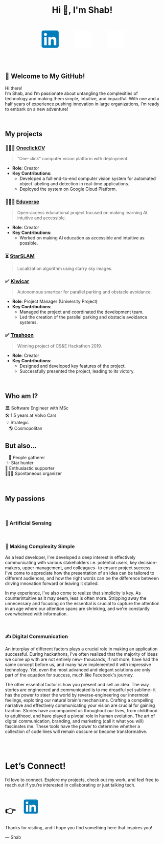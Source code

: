 <h1 align="center" style="">Hi 👋, I'm Shab! </h1>

<br>

[<p align="center"><img  />][linkedin]
[<kbd><img  loading="lazy" alt="Linkedin" width="56px" src="https://raw.githubusercontent.com/shabonout/about-me/88112a86b409bd26995a701d38b2dc2472607134/LinkedIn_icon.svg" /></kbd>][linkedin]&nbsp;&nbsp;&nbsp;&nbsp;&nbsp;&nbsp;&nbsp;&nbsp;&nbsp;&nbsp;&nbsp;&nbsp;
[<kbd><img loading="lazy" alt="Github" width="56px" src="https://raw.githubusercontent.com/shabonout/about-me/9b75b02d59aabed35495b4c144877e5c75ac51bf/github.svg" /></kbd>][github]&nbsp;&nbsp;&nbsp;&nbsp;&nbsp;&nbsp;&nbsp;&nbsp;&nbsp;&nbsp;&nbsp;&nbsp;
[<kbd><img loading="lazy" alt="Astra" width="56px" src="https://raw.githubusercontent.com/shabonout/about-me/279da45a6604feab130d7ad02e84cad2de69fe44/galaxy.svg" /></kbd></p>][astra]
<br /><br />

[linkedin]: https://www.linkedin.com/in/shab-pompeiano
[github]: https://github.com/shabpompeiano
[astra]: https://github.com/shabpompeiano

## 🚀 Welcome to My GitHub!

Hi there! <br>I’m Shab, and I’m passionate about untangling the complexities of technology and making them simple, intuitive, and impactful. With one and a half years of experience pushing innovation in large organizations, I’m ready to embark on a new adventure!

<br>

## My projects
  
### 🏃🏻‍♂️ [OneclickCV]()
> "One-click" computer vision platform with deployment.
- **Role**: Creator
- **Key Contributions**:
  - Developed a full end-to-end computer vision system for automated object labeling and detection in real-time applications.
  - Deployed the system on Google Cloud Platform.

### 🏃🏻‍♂️ [Eduverse](https://github.com/shabonout/eduverse)
> Open-access educational project focused on making learning AI intuitive and accessible.
- **Role**: Creator
- **Key Contributions**:
  - Worked on making AI education as accessible and intuitive as possible.

### ⏳ [StarSLAM]()
> Localization algorithm using starry sky images.
  
### ✅ [Kiwicar](https://github.com/shabonout/group-08)
> Autonomous smartcar for parallel parking and obstacle avoidance.
- **Role**: Project Manager (University Project)
- **Key Contributions**:
  - Managed the project and coordinated the development team.
  - Led the creation of the parallel parking and obstacle avoidance systems.

### ✅ [Trashoon](https://github.com/shabonout/trashoon)
> Winning project of CS&E Hackathon 2019.
- **Role**: Creator
- **Key Contributions**:
  - Designed and developed key features of the project.
  - Successfully presented the project, leading to its victory.

<br>

## Who am I?

🏛️ Software Engineer with MSc <br> 
🛠️ 1.5 years at Volvo Cars <br> 
&nbsp;💡 Strategic <br>
&nbsp;&nbsp;&nbsp;🌎 Cosmopolitan 

## But also...

&nbsp;&nbsp;&nbsp;👥 People gatherer <br>
&nbsp;✨ Star hunter <br>
💬 Enthusiastic supporter <br>
🏃🏻‍♂️ Spontaneous organizer <br> 


<br>

## My passions

<br>

### 🤖 Artificial Sensing

<br>

### 🧩 Making Complexity Simple
As a lead developer, I've developed a deep interest in effectively communicating with various stakeholders i.e. potential users, key decision-makers, upper management, and colleagues- to ensure project success. I've come to appreciate how the presentation of an idea can be tailored to different audiences, and how the right words can be the difference between driving innovation forward or leaving it stalled.

In my experience, I've also come to realize that simplicity is key. As counterintuitive as it may seem, less is often more. Stripping away the unnecessary and focusing on the essential is crucial to capture the attention in an age where our attention spans are shrinking, and we're constantly overwhelmed with information.

<br>

### ✍ Digital Communication
An interplay of different factors plays a crucial role in making an application successful. During hackathons, I've often realized that the majority of ideas we come up with are not entirely new- thousands, if not more, have had the same concept before us, and many have implemented it with impressive technology. Yet, even the most advanced and elegant solutions are only part of the equation for success, much like Facebook's journey.

The other essential factor is how you present and sell an idea. The way stories are engineered and communicated is to me dreadful yet sublime- it has the power to steer the world by reverse-engineering our innermost feelings, exploiting our natural brain's mechanisms. Crafting a compelling narrative and effectively communicating your vision are crucial for gaining traction. Stories have accompanied us throughout our lives, from childhood to adulthood, and have played a pivotal role in human evolution. The art of digital communication, branding, and marketing (call it what you will) fascinates me. These tools have the power to determine whether a collection of code lines will remain obscure or become transformative.

<br>

<br>

# Let’s Connect!
I’d love to connect. Explore my projects, check out my work, and feel free to reach out if you’re interested in collaborating or just talking tech.

# 👉 &nbsp;&nbsp; <kbd>[<img src="https://raw.githubusercontent.com/shabonout/about-me/88112a86b409bd26995a701d38b2dc2472607134/LinkedIn_icon.svg" alt="Connect with me" height="46" />](https://www.linkedin.com/in/shab-pompeiano)</kbd>

Thanks for visiting, and I hope you find something here that inspires you!

— Shab
